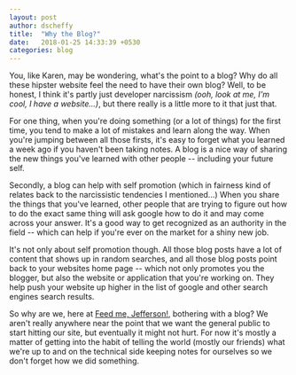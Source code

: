 ```yaml
---
layout: post
author: dscheffy
title:  "Why the Blog?"
date:   2018-01-25 14:33:39 +0530
categories: blog
---
```


You, like Karen, may be wondering, what's the point to a blog? Why do all
these hipster website feel the need to have their own blog? Well, to be 
honest, I think it's partly just developer narcissism _(ooh, look at me, I'm
cool, I have a website...)_, but there really is a little more to it that 
just that. 

For one thing, when you're doing something (or a lot of things) for the first 
time, you tend to make a lot of mistakes and learn along the way. When you're
jumping between all those firsts, it's easy to forget what you learned a week
ago if you haven't been taking notes. A blog is a nice way of sharing the new
things you've learned with other people -- including your future self. 

Secondly, a blog can help with self promotion (which in fairness kind of 
relates back to the narcissistic tendencies I mentioned...) When you share
the things that you've learned, other people that are trying to figure out
how to do the exact same thing will ask google how to do it and may come 
across your answer. It's a good way to get recognized as an authority in 
the field -- which can help if you're ever on the market for a shiny new job.

It's not only about self promotion though. All those blog posts have a lot of
content that shows up in random searches, and all those blog posts point back
to your websites home page -- which not only promotes you the blogger, but
also the website or application that you're working on. They help push your 
website up higher in the list of google and other search engines search results.

So why are we, here at [Feed me, Jefferson!](http://feedmejefferson.com), 
bothering with a blog? We aren't really anywhere near the point that we
want the general public to start hitting our site, but eventually it might
not hurt. For now it's mostly a matter of getting into the habit of telling 
the world (mostly our friends) what we're up to and on the technical side
keeping notes for ourselves so we don't forget how we did something.


